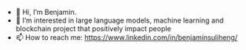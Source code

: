 - 👋 Hi, I’m Benjamin.
- 👀 I’m interested in large language models, machine learning and blockchain project that positively impact people
- 📫 How to reach me: https://www.linkedin.com/in/benjaminsuliheng/

<!---
s3njmin/s3njmin is a ✨ special ✨ repository because its `README.md` (this file) appears on your GitHub profile.
You can click the Preview link to take a look at your changes.
--->
